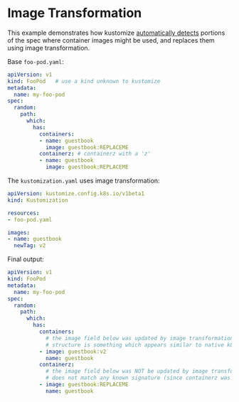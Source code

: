 # Image Transformation

This example demonstrates how kustomize 
[automatically detects](https://github.com/kubernetes-sigs/kustomize/blob/4a7ade6421620b1ef4cccf9162374af35b6f6db9/plugin/builtin/imagetagtransformer/ImageTagTransformer.go#L84) 
portions of the spec where container images might be used, and replaces them using image transformation.

Base `foo-pod.yaml`:

```yaml
apiVersion: v1 
kind: FooPod   # use a kind unknown to kustomize
metadata:
  name: my-foo-pod
spec:
  random:
    path:
      which:
        has:
          containers:
          - name: guestbook
            image: guestbook:REPLACEME
          containerz: # containerz with a 'z'
          - name: guestbook
            image: guestbook:REPLACEME
```

The `kustomization.yaml` uses image transformation:

```yaml
apiVersion: kustomize.config.k8s.io/v1beta1
kind: Kustomization

resources:
- foo-pod.yaml

images:
- name: guestbook
  newTag: v2
```


Final output:

```yaml
apiVersion: v1
kind: FooPod
metadata:
  name: my-foo-pod
spec:
  random:
    path:
      which:
        has:
          containers:
            # the image field below was updated by image transformation, because the containers
            # structure is something which appears similar to native k8s types
          - image: guestbook:v2
            name: guestbook
          containerz:
            # the image field below was NOT be updated by image transformation since the structure
            # does not match any known signature (since containerz was spelled with a 'z')
          - image: guestbook:REPLACEME
            name: guestbook
```
